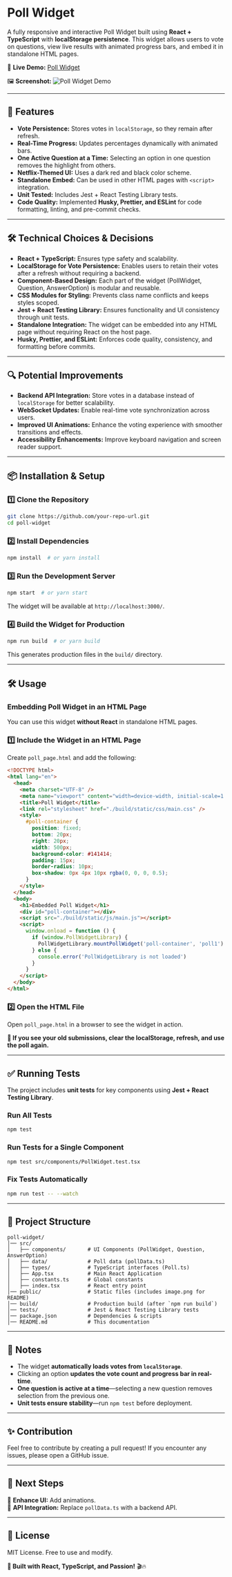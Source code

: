 # Poll Widget

A fully responsive and interactive Poll Widget built using **React + TypeScript** with **localStorage persistence**. This widget allows users to vote on questions, view live results with animated progress bars, and embed it in standalone HTML pages.

🔗 **Live Demo:** [Poll Widget](https://poll-widget.vercel.app/)

🖼️ **Screenshot:**
![Poll Widget Demo](./public/image.png)

---

## 🚀 Features

- **Vote Persistence:** Stores votes in `localStorage`, so they remain after refresh.
- **Real-Time Progress:** Updates percentages dynamically with animated bars.
- **One Active Question at a Time:** Selecting an option in one question removes the highlight from others.
- **Netflix-Themed UI:** Uses a dark red and black color scheme.
- **Standalone Embed:** Can be used in other HTML pages with `<script>` integration.
- **Unit Tested:** Includes Jest + React Testing Library tests.
- **Code Quality:** Implemented **Husky, Prettier, and ESLint** for code formatting, linting, and pre-commit checks.

---

## 🛠️ Technical Choices & Decisions

- **React + TypeScript:** Ensures type safety and scalability.
- **LocalStorage for Vote Persistence:** Enables users to retain their votes after a refresh without requiring a backend.
- **Component-Based Design:** Each part of the widget (PollWidget, Question, AnswerOption) is modular and reusable.
- **CSS Modules for Styling:** Prevents class name conflicts and keeps styles scoped.
- **Jest + React Testing Library:** Ensures functionality and UI consistency through unit tests.
- **Standalone Integration:** The widget can be embedded into any HTML page without requiring React on the host page.
- **Husky, Prettier, and ESLint:** Enforces code quality, consistency, and formatting before commits.

---

## 🔍 Potential Improvements

- **Backend API Integration:** Store votes in a database instead of `localStorage` for better scalability.
- **WebSocket Updates:** Enable real-time vote synchronization across users.
- **Improved UI Animations:** Enhance the voting experience with smoother transitions and effects.
- **Accessibility Enhancements:** Improve keyboard navigation and screen reader support.

---

## 📦 Installation & Setup

### **1️⃣ Clone the Repository**

```sh
git clone https://github.com/your-repo-url.git
cd poll-widget
```

### **2️⃣ Install Dependencies**

```sh
npm install  # or yarn install
```

### **3️⃣ Run the Development Server**

```sh
npm start  # or yarn start
```

The widget will be available at `http://localhost:3000/`.

### **4️⃣ Build the Widget for Production**

```sh
npm run build  # or yarn build
```

This generates production files in the `build/` directory.

---

## 🛠️ Usage

### **Embedding Poll Widget in an HTML Page**

You can use this widget **without React** in standalone HTML pages.

### **1️⃣ Include the Widget in an HTML Page**

Create `poll_page.html` and add the following:

```html
<!DOCTYPE html>
<html lang="en">
  <head>
    <meta charset="UTF-8" />
    <meta name="viewport" content="width=device-width, initial-scale=1.0" />
    <title>Poll Widget</title>
    <link rel="stylesheet" href="./build/static/css/main.css" />
    <style>
      #poll-container {
        position: fixed;
        bottom: 20px;
        right: 20px;
        width: 500px;
        background-color: #141414;
        padding: 15px;
        border-radius: 10px;
        box-shadow: 0px 4px 10px rgba(0, 0, 0, 0.5);
      }
    </style>
  </head>
  <body>
    <h1>Embedded Poll Widget</h1>
    <div id="poll-container"></div>
    <script src="./build/static/js/main.js"></script>
    <script>
      window.onload = function () {
        if (window.PollWidgetLibrary) {
          PollWidgetLibrary.mountPollWidget('poll-container', 'poll1')
        } else {
          console.error('PollWidgetLibrary is not loaded')
        }
      }
    </script>
  </body>
</html>
```

### **2️⃣ Open the HTML File**

Open `poll_page.html` in a browser to see the widget in action.

**🔹 If you see your old submissions, clear the localStorage, refresh, and use the poll again.**

---

## ✅ Running Tests

The project includes **unit tests** for key components using **Jest + React Testing Library**.

### **Run All Tests**

```sh
npm test
```

### **Run Tests for a Single Component**

```sh
npm test src/components/PollWidget.test.tsx
```

### **Fix Tests Automatically**

```sh
npm run test -- --watch
```

---

## 📁 Project Structure

```plaintext
poll-widget/
│── src/
│   ├── components/       # UI Components (PollWidget, Question, AnswerOption)
│   ├── data/             # Poll data (pollData.ts)
│   ├── types/            # TypeScript interfaces (Poll.ts)
│   ├── App.tsx           # Main React Application
│   ├── constants.ts      # Global constants
│   ├── index.tsx         # React entry point
│── public/               # Static files (includes image.png for README)
│── build/                # Production build (after `npm run build`)
│── tests/                # Jest & React Testing Library tests
│── package.json          # Dependencies & scripts
│── README.md             # This documentation
```

---

## 📌 Notes

- The widget **automatically loads votes from `localStorage`**.
- Clicking an option **updates the vote count and progress bar in real-time**.
- **One question is active at a time**—selecting a new question removes selection from the previous one.
- **Unit tests ensure stability**—run `npm test` before deployment.

---

## ✨ Contribution

Feel free to contribute by creating a pull request! If you encounter any issues, please open a GitHub issue.

---

## 🎯 Next Steps

🔹 **Enhance UI:** Add animations.  
🔹 **API Integration:** Replace `pollData.ts` with a backend API.

---

## 📝 License

MIT License. Free to use and modify.

**🚀 Built with React, TypeScript, and Passion!** 🎬🔥
